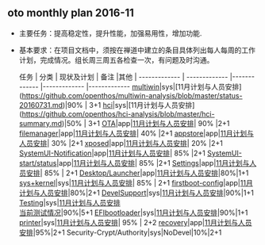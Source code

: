 ## oto monthly plan 2016-11
- 主要任务：提高稳定性，提升性能，加强易用性，增加功能.
- 基本要求：在项目文档中，须按在禅道中建立的条目具体列出每人每周的工作计划，完成情况。组长周三周五各检查一次，有问题及时沟通。

  任务  | 分类 | 现状及计划 | 备注 |其他 |
------------- | ------------- |------------- |------------- |-------------
[multiwin](https://github.com/openthos/multiwin-analysis)|sys|[11月计划与人员安排] (https://github.com/openthos/multiwin-analysis/blob/master/status-20160731.md)|90% | 3+1
[hci](https://github.com/openthos/hci-analysis)|sys|[11月计划与人员安排] (https://github.com/openthos/hci-analysis/blob/master/hci-summary.md)|50% | 3+1
[OTA](https://github.com/openthos/appstore-ota-analysis)|app|[11月计划与人员安排](https://github.com/openthos/appstore-ota-analysis/blob/master/doc/summary/appstore-ota_on_july.md)| 90% |2+1
[filemanager](https://github.com/openthos/filemanager-analysis)|app|[11月计划与人员安排](https://github.com/openthos/oto-filemanager-analysis/blob/master/FileManager%E9%9C%80%E6%B1%82%E6%96%87%E6%A1%A3.md)| 40% |2+1
[appstore](https://github.com/openthos/appstore-ota-analysis)|app|[11月计划与人员安排](https://github.com/openthos/appstore-ota-analysis/blob/master/AppStore%E9%9C%80%E6%B1%82%E6%96%87%E6%A1%A3.md)| 30% |2+1
[xposed](https://github.com/openthos/xposed-analysis)|app|[11月计划与人员安排](https://github.com/openthos/xposed-analysis/blob/master/xposed-summary.md)| 20% |2+1
[SystemUI-Notification](https://github.com/openthos/systemui-analysis)|app|[11月计划与人员安排](https://github.com/openthos/systemui-analysis/blob/master/doc/summary/notification_on_july.md)| 85% |2+1
[SystemUI-start/status](https://github.com/openthos/systemui-analysis)|app|[11月计划与人员安排](https://github.com/openthos/systemui-analysis/blob/master/doc/summary/systemui_on_july.md)| 85% |2+1
[Settings](https://github.com/openthos/setting-analysis)|app|[11月计划与人员安排](https://github.com/openthos/setting-analysis/blob/master/setings_implement.md)| 85% | 2+1
[Desktop/Launcher](https://github.com/openthos/desktop-analysis)|app|[11月计划与人员安排](https://github.com/openthos/desktop-analysis/blob/master/summary.md)|80%|1+1
[sys+kernel](https://github.com/openthos/linux)|sys|[11月计划与人员安排](https://github.com/openthos/system-analysis/blob/master/kernel-related/kernel-devel-summary-20160728.md)| 85% | 2+1
[firstboot-config](https://github.com/openthos/firtboot-config-analysis)|app|[11月计划与人员安排](https://github.com/openthos/firtboot-config-analysis/blob/master/doc/summary/firstboot_on_july.md)|80%|2+1
[DevelSupport](https://github.com/openthos/openthos/wiki/%E7%BC%96%E8%AF%91%E7%8E%AF%E5%A2%83%E6%90%AD%E5%BB%BA%E6%8C%87%E5%8D%97%28Establishing-a-Build-Environment-Guide%29)|sys|[11月计划与人员安排](https://github.com/openthos/system-analysis/blob/master/maintain/develop-maintain.md)|90%|1+1
[Testing](https://github.com/openthos/app-testing-results)|sys|[11月计划与人员安排](https://github.com/openthos/app-testing-results/blob/master/%E6%B5%8B%E8%AF%95%E7%BB%84-----------------%E5%B7%A5%E4%BD%9C%E5%AE%89%E6%8E%92.md)<br>[当前测试情况](https://dev.openthos.org/zentao/zentao/project-bug-1-severity_asc-0-178-20.html)|90%|5+1
[EFIbootloader](https://github.com/openthos/boto-analysis)|sys|[11月计划与人员安排](https://github.com/openthos/boto-analysis/blob/master/summary-20160730.md)|90%|1+1
[printer](https://github.com/openthos/printer-analysis)|sys|[11月计划与人员安排](https://github.com/openthos/printer-analysis/blob/master/doc/zh/OVREVIEW.md)| 95% | 2+2
[recovery](https://github.com/openthos/recovery-win-system)|app|[11月计划与人员安排](https://github.com/openthos/recovery-win-system/blob/master/doc/winrecovery_on_july.md)|95%|2+1
Security-Crypt/Authority|sys|NoDevel|10%|2+1
